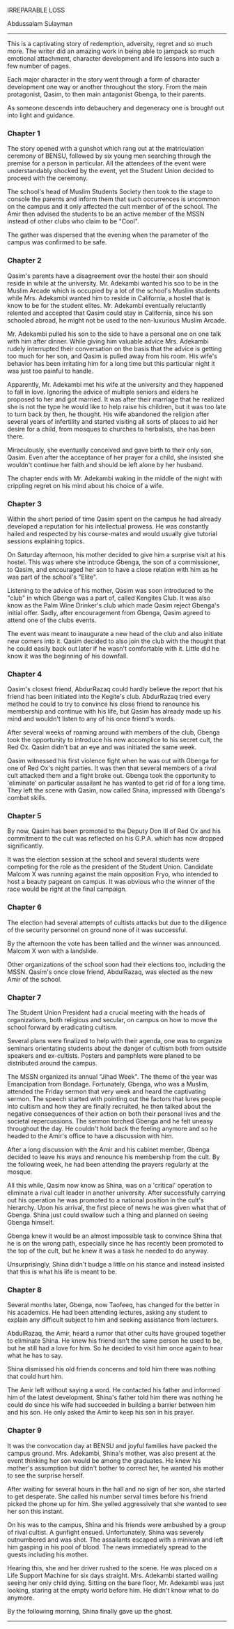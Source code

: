IRREPARABLE LOSS

Abdussalam Sulayman

---
This is a captivating story of redemption, adversity, regret and so much more. The writer did an amazing work in being able to jampack so much emotional attachment, character development and life lessons into such a few number of pages. 

Each major character in the story went through a form of character development one way or another throughout the story. From the main protagonist, Qasim, to then main antagonist Gbenga, to their parents. 

As someone descends into debauchery and degeneracy one is brought out into light and guidance.

### Chapter 1
The story opened with a gunshot which rang out at the matriculation ceremony of BENSU, followed by six young men searching through the premise for a person in particular. All the attendees of the event were understandably shocked by the event, yet the Student Union decided to proceed with the ceremony. 

The school's head of Muslim Students Society then took to the stage to console the parents and inform them that such occurrences is uncommon on the campus and it only affected the cult member of of the school. The Amir then advised the students to be an active member of the MSSN instead of other clubs who claim to be "Cool". 

The gather was dispersed that the evening when the parameter of the campus was confirmed to be safe. 

### Chapter 2
Qasim's parents have a disagreement over the hostel their son should reside in while at the university. Mr. Adekambi wanted his soo to be in the Muslim Arcade which is occupied by a lot of the school's Muslim students while Mrs. Adekambi wanted him to reside in California, a hostel that is know to be for the student elites. 
Mr. Adekambi eventually reluctantly relented and accepted that Qasim could stay in California, since his son schooled abroad, he might not be used to the non-luxurious  Muslim Arcade. 

Mr. Adekambi pulled his son to the side to have a personal one on one talk with him after dinner. While giving him valuable advice Mrs. Adekambi rudely interrupted their conversation on the basis that the advice is getting too much for her son, and Qasim is pulled away from his room. His wife's behavior has been irritating him for a long time but this particular night it was just too painful to handle. 

Apparently, Mr. Adekambi met his wife at the university and they happened to fall in love. Ignoring the advice of multiple seniors and elders he proposed to her and got married. It was after their marriage that he realized she is not the type he would like to help raise his children, but it was too late to turn back by then, he thought. 
His wife abandoned the religion after several years of infertility and started visiting all sorts of places to aid her desire for a child, from mosques to churches to herbalists, she has been there. 

Miraculously, she eventually conceived and gave birth to their only son, Qasim. Even after the acceptance of her prayer for a child, she insisted she wouldn't continue her faith and should be left alone by her husband. 

The chapter ends with Mr. Adekambi waking in the middle of the night with crippling regret on his mind about his choice of a wife. 


### Chapter 3 
Within the short period of time Qasim spent on the campus he had already developed a reputation for his intellectual prowess. He was constantly hailed and respected by his course-mates and would usually give tutorial sessions explaining topics. 

On Saturday afternoon, his mother decided to give him a surprise visit at his hostel. This was where she introduce Gbenga, the son of a commissioner, to Qasim, and encouraged her son to have a close relation with him as he was part of the school's 
"Elite".

Listening to the advice of his mother, Qasim was soon introduced to the "club" in which Gbenga was a part of, called Kengites Club. It was also know as the Palm Wine Drinker's club which made Qasim reject Gbenga's initial offer. Sadly, after encouragement from Gbenga, Qasim agreed to attend one of the clubs events. 

The event was meant to inaugurate a new head of the club and also initiate new comers into it. Qasim decided to also join the club with the thought that he could easily back out later if he wasn't comfortable with it. Little did he know it was the beginning of his downfall.

### Chapter 4
Qasim's closest friend, AbdurRazaq could hardly believe the report that his friend has been initiated into the Kegite's club. AbdurRazaq tried every method he could to try to convince his close friend to renounce his membership and continue with his life, but Qasim has already made up his mind and wouldn't listen to any of his once friend's words.

After several weeks of roaming around with members of the club, Gbenga took the opportunity to introduce his new accomplice to his secret cult, the Red Ox. Qasim didn't bat an eye and was initiated the same week. 

Qasim witnessed his first violence fight when he was out with Gbenga for one of Red Ox's night parties. It was then that several members of a rival cult attacked them and a fight broke out. Gbenga took the opportunity to 'eliminate' on particular assailant he has wanted to get rid of for a long time. They left the scene with Qasim, now called Shina, impressed with Gbenga's combat skills. 

### Chapter 5
By now, Qasim has been promoted to the Deputy Don III of Red Ox and his commitment to the cult was reflected on his G.P.A. which has now dropped significantly. 

It was the election session at the school and several students were competing for the role as the president of the Student Union. Candidate Malcom X was running against the main opposition Fryo, who intended to host a beauty pageant on campus. It was obvious who the winner of the race would be right at the final campaign. 

### Chapter 6
The election had several attempts of cultists attacks but due to the diligence of the security personnel on ground none of it was successful. 

By the afternoon the vote has been tallied and the winner was announced. 
Malcom X won with a landslide. 

Other organizations of the school soon had their elections too, including the MSSN. Qasim's once close friend, AbdulRazaq, was elected as the new Amir of the school. 

### Chapter 7

The Student Union President had a crucial meeting with the heads of organizations, both religious and secular, on campus on how to move the school forward by eradicating cultism. 

Several plans were finalized to help with their agenda, one was to organize seminars orientating students about the danger of cultism both from outside speakers and ex-cultists. Posters and pamphlets were planed to be distributed around the campus. 

The MSSN organized its annual "Jihad Week". The theme of the year was Emancipation from Bondage. Fortunately, Gbenga, who was a Muslim, attended the Friday sermon that very week and heard the captivating sermon. The speech started with pointing out the factors that lures people into cultism and how they are finally recruited, he then talked about the negative consequences of their action on both their personal lives and the societal repercussions. The sermon torched Gbenga and he felt uneasy throughout the day. He couldn't hold back the feeling anymore and so he headed to the Amir's office to have a discussion with him. 

After a long discussion with the Amir and his cabinet member, Gbenga decided to leave his ways and renounce his membership from the cult. By the following week, he had been attending the prayers regularly at the mosque. 

All this while, Qasim now know as Shina, was on a 'critical' operation to eliminate a rival cult leader in another university. After successfully carrying out his operation he was promoted to a national position in the cult's hierarchy. Upon his arrival, the first piece of news he was given what that of Gbenga. Shina just could swallow such a thing and planned on seeing Gbenga himself. 

Gbenga knew it would be an almost impossible task to convince Shina that he is on the wrong path, especially since he has recently been promoted to the top of the cult, but he knew it was a task he needed to do anyway. 

Unsurprisingly, Shina didn't budge a little on his stance and instead insisted that this is what his life is meant to be. 

### Chapter 8

Several months later, Gbenga, now Taofeeq, has changed for the better in his academics. He had been attending lectures, asking any student to explain any difficult subject to him and seeking assistance from lecturers. 

AbdulRazaq, the Amir, heard a rumor that other cults have grouped together to eliminate Shina. He knew his friend isn't the same person he used to be, but he still had a love for him. So he decided to visit him once again to hear what he has to say. 

Shina dismissed his old friends concerns and told him there was nothing that could hurt him. 

The Amir left without saying a word. He contacted his father and informed him of the latest development. Shina's father told him there was nothing he could do since his wife had succeeded in building a barrier between him and his son. He only asked the Amir to keep his son in his prayer. 

### Chapter 9

It was the convocation day at BENSU and joyful families have packed the campus ground. Mrs. Adekambi, Shina's mother, was also present at the event thinking her son would be among the graduates. He knew his mother's assumption but didn't bother to correct her, he wanted his mother to see the surprise herself.

After waiting for several hours in the hall and no sign of her son, she started to get desperate. She called his number serval times before his friend picked the phone up for him. She yelled aggressively that she wanted to see her son this instant. 

On his was to the campus, Shina and his friends were ambushed by a group of rival cultist. A gunfight ensued. Unfortunately, Shina was severely outnumbered and was shot. The assailants escaped with a minivan and left him gasping in his pool of blood. The news immediately spread to the guests including his mother. 

Hearing this, she and her driver rushed to the scene. He was placed on a Life Support Machine for six days straight. Mrs. Adekambi started wailing seeing her only child dying. Sitting on the bare floor, Mr. Adekambi was just looking, staring at the empty world before him. He didn't know what to do anymore. 

By the following morning, Shina finally gave up the ghost. 

---







